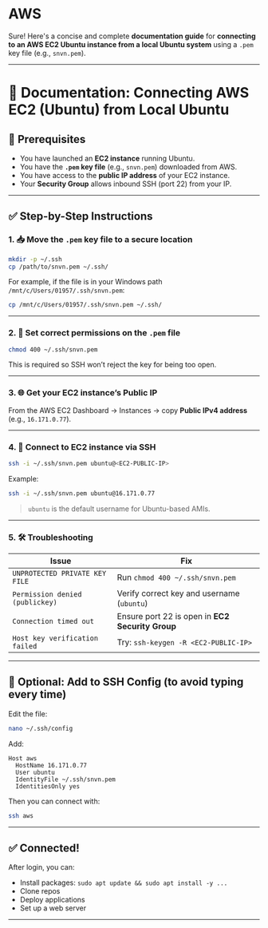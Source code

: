 # AWS
Sure! Here's a concise and complete **documentation guide** for **connecting to an AWS EC2 Ubuntu instance from a local Ubuntu system** using a `.pem` key file (e.g., `snvn.pem`).

---

# 📘 Documentation: Connecting AWS EC2 (Ubuntu) from Local Ubuntu

## 📌 Prerequisites

* You have launched an **EC2 instance** running Ubuntu.
* You have the **`.pem` key file** (e.g., `snvn.pem`) downloaded from AWS.
* You have access to the **public IP address** of your EC2 instance.
* Your **Security Group** allows inbound SSH (port 22) from your IP.

---

## ✅ Step-by-Step Instructions

### 1. 📥 Move the `.pem` key file to a secure location

```bash
mkdir -p ~/.ssh
cp /path/to/snvn.pem ~/.ssh/
```

For example, if the file is in your Windows path `/mnt/c/Users/01957/.ssh/snvn.pem`:

```bash
cp /mnt/c/Users/01957/.ssh/snvn.pem ~/.ssh/
```

---

### 2. 🔐 Set correct permissions on the `.pem` file

```bash
chmod 400 ~/.ssh/snvn.pem
```

This is required so SSH won’t reject the key for being too open.

---

### 3. 🌐 Get your EC2 instance’s Public IP

From the AWS EC2 Dashboard → Instances → copy **Public IPv4 address** (e.g., `16.171.0.77`).

---

### 4. 🔑 Connect to EC2 instance via SSH

```bash
ssh -i ~/.ssh/snvn.pem ubuntu@<EC2-PUBLIC-IP>
```

Example:

```bash
ssh -i ~/.ssh/snvn.pem ubuntu@16.171.0.77
```

> `ubuntu` is the default username for Ubuntu-based AMIs.

---

### 5. 🛠 Troubleshooting

| Issue                           | Fix                                              |
| ------------------------------- | ------------------------------------------------ |
| `UNPROTECTED PRIVATE KEY FILE`  | Run `chmod 400 ~/.ssh/snvn.pem`                  |
| `Permission denied (publickey)` | Verify correct key and username (`ubuntu`)       |
| `Connection timed out`          | Ensure port 22 is open in **EC2 Security Group** |
| `Host key verification failed`  | Try: `ssh-keygen -R <EC2-PUBLIC-IP>`             |

---

## 🧰 Optional: Add to SSH Config (to avoid typing every time)

Edit the file:

```bash
nano ~/.ssh/config
```

Add:

```ssh
Host aws
  HostName 16.171.0.77
  User ubuntu
  IdentityFile ~/.ssh/snvn.pem
  IdentitiesOnly yes

```

Then you can connect with:

```bash
ssh aws
```

---

## ✅ Connected!

After login, you can:

* Install packages: `sudo apt update && sudo apt install -y ...`
* Clone repos
* Deploy applications
* Set up a web server

---

